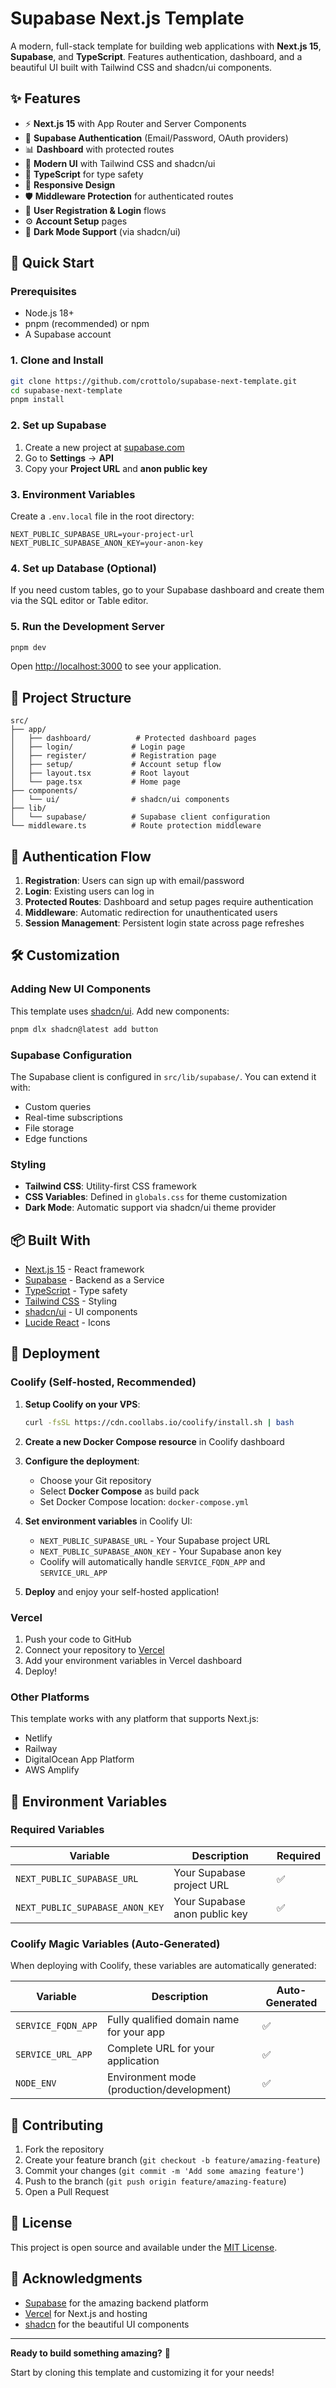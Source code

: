 # Supabase Next.js Template

A modern, full-stack template for building web applications with **Next.js 15**, **Supabase**, and **TypeScript**. Features authentication, dashboard, and a beautiful UI built with Tailwind CSS and shadcn/ui components.

## ✨ Features

- ⚡ **Next.js 15** with App Router and Server Components
- 🔐 **Supabase Authentication** (Email/Password, OAuth providers)
- 📊 **Dashboard** with protected routes
- 🎨 **Modern UI** with Tailwind CSS and shadcn/ui
- 🔧 **TypeScript** for type safety
- 📱 **Responsive Design** 
- 🛡️ **Middleware Protection** for authenticated routes
- 🎯 **User Registration & Login** flows
- ⚙️ **Account Setup** pages
- 🌙 **Dark Mode Support** (via shadcn/ui)

## 🚀 Quick Start

### Prerequisites

- Node.js 18+ 
- pnpm (recommended) or npm
- A Supabase account

### 1. Clone and Install

```bash
git clone https://github.com/crottolo/supabase-next-template.git
cd supabase-next-template
pnpm install
```

### 2. Set up Supabase

1. Create a new project at [supabase.com](https://supabase.com)
2. Go to **Settings** → **API** 
3. Copy your **Project URL** and **anon public key**

### 3. Environment Variables

Create a `.env.local` file in the root directory:

```env
NEXT_PUBLIC_SUPABASE_URL=your-project-url
NEXT_PUBLIC_SUPABASE_ANON_KEY=your-anon-key
```

### 4. Set up Database (Optional)

If you need custom tables, go to your Supabase dashboard and create them via the SQL editor or Table editor.

### 5. Run the Development Server

```bash
pnpm dev
```

Open [http://localhost:3000](http://localhost:3000) to see your application.

## 📁 Project Structure

```
src/
├── app/
│   ├── dashboard/          # Protected dashboard pages
│   ├── login/             # Login page
│   ├── register/          # Registration page
│   ├── setup/             # Account setup flow
│   ├── layout.tsx         # Root layout
│   └── page.tsx           # Home page
├── components/
│   └── ui/                # shadcn/ui components
├── lib/
│   └── supabase/          # Supabase client configuration
└── middleware.ts          # Route protection middleware
```

## 🔐 Authentication Flow

1. **Registration**: Users can sign up with email/password
2. **Login**: Existing users can log in
3. **Protected Routes**: Dashboard and setup pages require authentication
4. **Middleware**: Automatic redirection for unauthenticated users
5. **Session Management**: Persistent login state across page refreshes

## 🛠️ Customization

### Adding New UI Components

This template uses [shadcn/ui](https://ui.shadcn.com/). Add new components:

```bash
pnpm dlx shadcn@latest add button
```

### Supabase Configuration

The Supabase client is configured in `src/lib/supabase/`. You can extend it with:

- Custom queries
- Real-time subscriptions  
- File storage
- Edge functions

### Styling

- **Tailwind CSS**: Utility-first CSS framework
- **CSS Variables**: Defined in `globals.css` for theme customization
- **Dark Mode**: Automatic support via shadcn/ui theme provider

## 📦 Built With

- [Next.js 15](https://nextjs.org/) - React framework
- [Supabase](https://supabase.com/) - Backend as a Service
- [TypeScript](https://www.typescriptlang.org/) - Type safety
- [Tailwind CSS](https://tailwindcss.com/) - Styling
- [shadcn/ui](https://ui.shadcn.com/) - UI components
- [Lucide React](https://lucide.dev/) - Icons

## 🚀 Deployment

### Coolify (Self-hosted, Recommended)

1. **Setup Coolify on your VPS**:
   ```bash
   curl -fsSL https://cdn.coollabs.io/coolify/install.sh | bash
   ```

2. **Create a new Docker Compose resource** in Coolify dashboard

3. **Configure the deployment**:
   - Choose your Git repository
   - Select **Docker Compose** as build pack
   - Set Docker Compose location: `docker-compose.yml`

4. **Set environment variables** in Coolify UI:
   - `NEXT_PUBLIC_SUPABASE_URL` - Your Supabase project URL
   - `NEXT_PUBLIC_SUPABASE_ANON_KEY` - Your Supabase anon key
   - Coolify will automatically handle `SERVICE_FQDN_APP` and `SERVICE_URL_APP`

5. **Deploy** and enjoy your self-hosted application!

### Vercel

1. Push your code to GitHub
2. Connect your repository to [Vercel](https://vercel.com)
3. Add your environment variables in Vercel dashboard
4. Deploy!

### Other Platforms

This template works with any platform that supports Next.js:
- Netlify
- Railway
- DigitalOcean App Platform
- AWS Amplify

## 📝 Environment Variables

### Required Variables

| Variable | Description | Required |
|----------|-------------|----------|
| `NEXT_PUBLIC_SUPABASE_URL` | Your Supabase project URL | ✅ |
| `NEXT_PUBLIC_SUPABASE_ANON_KEY` | Your Supabase anon public key | ✅ |

### Coolify Magic Variables (Auto-Generated)

When deploying with Coolify, these variables are automatically generated:

| Variable | Description | Auto-Generated |
|----------|-------------|----------------|
| `SERVICE_FQDN_APP` | Fully qualified domain name for your app | ✅ |
| `SERVICE_URL_APP` | Complete URL for your application | ✅ |
| `NODE_ENV` | Environment mode (production/development) | ✅ |

## 🤝 Contributing

1. Fork the repository
2. Create your feature branch (`git checkout -b feature/amazing-feature`)
3. Commit your changes (`git commit -m 'Add some amazing feature'`)
4. Push to the branch (`git push origin feature/amazing-feature`)
5. Open a Pull Request

## 📄 License

This project is open source and available under the [MIT License](LICENSE).

## 🙏 Acknowledgments

- [Supabase](https://supabase.com/) for the amazing backend platform
- [Vercel](https://vercel.com/) for Next.js and hosting
- [shadcn](https://twitter.com/shadcn) for the beautiful UI components

---

**Ready to build something amazing?** 🚀

Start by cloning this template and customizing it for your needs!
